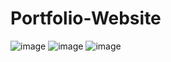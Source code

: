 # Portfolio-Website
![image](https://user-images.githubusercontent.com/96364929/186434900-3c4c4d2b-5d8b-4c61-bb3a-7aed22b74b4f.png)
![image](https://user-images.githubusercontent.com/96364929/186208923-fad92818-0bed-47d7-9a54-71c24db77b0d.png)
![image](https://user-images.githubusercontent.com/96364929/186208962-2780e603-d69d-4f29-82af-60f50a8ac38e.png)

